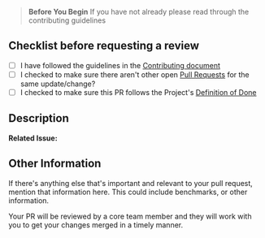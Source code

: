 > **Before You Begin**
> If you have not already please read through the contributing guidelines

## Checklist before requesting a review

- [ ] I have followed the guidelines in the [Contributing document](todo)
- [ ] I checked to make sure there aren't other open [Pull Requests](../../../pulls) for the same update/change?
- [ ] I checked to make sure this PR follows the Project's [Definition of Done](contributing/todo)

## Description

**Related Issue:** <!-- This project requires an issue for all PRs, add the related issues here -->

<!-- Describe your changes in details -->

## Other Information

If there's anything else that's important and relevant to your pull request, mention that information here. This could include benchmarks, or other information.

Your PR will be reviewed by a core team member and they will work with you to get your changes merged in a timely manner.
